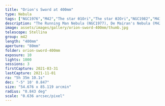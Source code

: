 ```yaml
---
title: "Orion's Sword at 400mm"
type: Nebula
tags: ["NGC1976","M42","The star θ1Ori","The star θ2Ori","NGC1982","M43","The star 42Ori","NGC1973","NGC1975","NGC1977","The star 45Ori","Great Orion Nebula","Orion Nebula","the Running Man Nebula","Mairan's Nebula"]
description: "The Running Man Nebula (NGC1977), De Mairan's Nebula (M42) and the Great Orion Nebula (M43) are beautiful on their own. That beauty stands out in contrast when you witness the wider field of view that contains all three Nebulae on the glowing tip of Orion's sword. This is a mosaic of all three with 400mm exposures from Stellina."
image: assets/images/gallery/orion-sword-400mm/thumb.jpg
telescope: Stellina
group: m42
length: "400mm"
aperture: "80mm"
folder: orion-sword-400mm
exposure: 10
lights: 1000
sessions: 3
firstCapture: 2021-03-31 
lastCapture: 2021-11-01
ra: "5h 35m 10.1s"
dec: "-5° 10' 0.847"
size: "54.676 x 85.119 arcmin"
radius: "0.843 deg"
scale: "0.636 arcsec/pixel"
---
```

